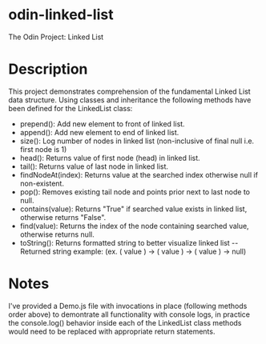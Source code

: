 # odin-linked-list
The Odin Project: Linked List


# Description

This project demonstrates comprehension of the fundamental Linked List data structure. Using classes and inheritance the following methods have been defined for the LinkedList class:

- prepend(): Add new element to front of linked list.
- append(): Add new element to end of linked list.
- size(): Log number of nodes in linked list (non-inclusive of final null i.e. first node is 1)
- head(): Returns value of first node (head) in linked list.
- tail(): Returns value of last node in linked list.
- findNodeAt(index): Returns value at the searched index otherwise null if non-existent.
- pop(): Removes existing tail node and points prior next to last node to null.
- contains(value): Returns "True" if searched value exists in linked list, otherwise returns "False".
- find(value):  Returns the index of the node containing searched value, otherwise returns null.
- toString(): Returns formatted string to better visualize linked list
    -- Returned string example: (ex. ( value ) -> ( value ) -> ( value ) -> null)

# Notes

I've provided a Demo.js file with invocations in place (following methods order above) to demontrate all functionality with console logs, in practice the console.log() behavior inside each of the LinkedList class methods would need to be replaced with appropriate return statements.
